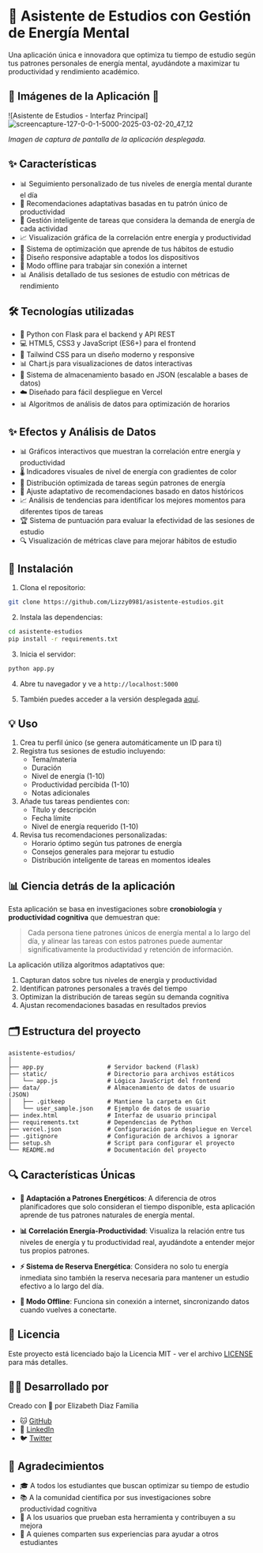 # 🧠 Asistente de Estudios con Gestión de Energía Mental

Una aplicación única e innovadora que optimiza tu tiempo de estudio según tus patrones personales de energía mental, ayudándote a maximizar tu productividad y rendimiento académico.

## 📱 Imágenes de la Aplicación 📱

![Asistente de Estudios - Interfaz Principal]![screencapture-127-0-0-1-5000-2025-03-02-20_47_12](https://github.com/user-attachments/assets/75b59235-a8b7-4c64-80bc-eb8118e06ab4)

*Imagen de captura de pantalla de la aplicación desplegada.*

## ✨ Características

- 📊 Seguimiento personalizado de tus niveles de energía mental durante el día
- 🧩 Recomendaciones adaptativas basadas en tu patrón único de productividad
- 📝 Gestión inteligente de tareas que considera la demanda de energía de cada actividad
- 📈 Visualización gráfica de la correlación entre energía y productividad
- 🔄 Sistema de optimización que aprende de tus hábitos de estudio
- 📱 Diseño responsive adaptable a todos los dispositivos
- 🌙 Modo offline para trabajar sin conexión a internet
- 📊 Análisis detallado de tus sesiones de estudio con métricas de rendimiento

## 🛠️ Tecnologías utilizadas

- 🐍 Python con Flask para el backend y API REST
- 💻 HTML5, CSS3 y JavaScript (ES6+) para el frontend
- 🎨 Tailwind CSS para un diseño moderno y responsive
- 📊 Chart.js para visualizaciones de datos interactivas
- 💾 Sistema de almacenamiento basado en JSON (escalable a bases de datos)
- ☁️ Diseñado para fácil despliegue en Vercel
- 📊 Algoritmos de análisis de datos para optimización de horarios

## ✨ Efectos y Análisis de Datos

- 📊 Gráficos interactivos que muestran la correlación entre energía y productividad
- 🌡️ Indicadores visuales de nivel de energía con gradientes de color
- 📅 Distribución optimizada de tareas según patrones de energía
- 🔄 Ajuste adaptativo de recomendaciones basado en datos históricos
- 📈 Análisis de tendencias para identificar los mejores momentos para diferentes tipos de tareas
- 🏆 Sistema de puntuación para evaluar la efectividad de las sesiones de estudio
- 🔍 Visualización de métricas clave para mejorar hábitos de estudio

## 🚀 Instalación

1. Clona el repositorio:
```bash
git clone https://github.com/Lizzy0981/asistente-estudios.git
```

2. Instala las dependencias:
```bash
cd asistente-estudios
pip install -r requirements.txt
```

3. Inicia el servidor:
```bash
python app.py
```

4. Abre tu navegador y ve a `http://localhost:5000`

5. También puedes acceder a la versión desplegada [aquí](https://asistente-estudios.vercel.app/).

## 💡 Uso

1. Crea tu perfil único (se genera automáticamente un ID para ti)
2. Registra tus sesiones de estudio incluyendo:
   - Tema/materia
   - Duración
   - Nivel de energía (1-10)
   - Productividad percibida (1-10)
   - Notas adicionales
3. Añade tus tareas pendientes con:
   - Título y descripción
   - Fecha límite
   - Nivel de energía requerido (1-10)
4. Revisa tus recomendaciones personalizadas:
   - Horario óptimo según tus patrones de energía
   - Consejos generales para mejorar tu estudio
   - Distribución inteligente de tareas en momentos ideales

## 📊 Ciencia detrás de la aplicación

Esta aplicación se basa en investigaciones sobre **cronobiología** y **productividad cognitiva** que demuestran que:

> Cada persona tiene patrones únicos de energía mental a lo largo del día, y alinear las tareas con estos patrones puede aumentar significativamente la productividad y retención de información.

La aplicación utiliza algoritmos adaptativos que:

1. Capturan datos sobre tus niveles de energía y productividad
2. Identifican patrones personales a través del tiempo
3. Optimizan la distribución de tareas según su demanda cognitiva
4. Ajustan recomendaciones basadas en resultados previos

## 🗂️ Estructura del proyecto

```
asistente-estudios/
│
├── app.py                  # Servidor backend (Flask)
├── static/                 # Directorio para archivos estáticos
│   └── app.js              # Lógica JavaScript del frontend
├── data/                   # Almacenamiento de datos de usuario (JSON)
│   ├── .gitkeep            # Mantiene la carpeta en Git
│   └── user_sample.json    # Ejemplo de datos de usuario
├── index.html              # Interfaz de usuario principal
├── requirements.txt        # Dependencias de Python
├── vercel.json             # Configuración para despliegue en Vercel
├── .gitignore              # Configuración de archivos a ignorar
├── setup.sh                # Script para configurar el proyecto
└── README.md               # Documentación del proyecto
```

## 🔍 Características Únicas

- **🧠 Adaptación a Patrones Energéticos**: A diferencia de otros planificadores que solo consideran el tiempo disponible, esta aplicación aprende de tus patrones naturales de energía mental.

- **📊 Correlación Energía-Productividad**: Visualiza la relación entre tus niveles de energía y tu productividad real, ayudándote a entender mejor tus propios patrones.

- **⚡ Sistema de Reserva Energética**: Considera no solo tu energía inmediata sino también la reserva necesaria para mantener un estudio efectivo a lo largo del día.

- **🔌 Modo Offline**: Funciona sin conexión a internet, sincronizando datos cuando vuelves a conectarte.

## 📄 Licencia

Este proyecto está licenciado bajo la Licencia MIT - ver el archivo [LICENSE](LICENSE) para más detalles.

## 👩‍💻 Desarrollado por

Creado con 💜 por Elizabeth Diaz Familia
- 🐱 [GitHub](https://github.com/Lizzy0981)
- 💼 [LinkedIn](https://linkedin.com/in/eli-familia/)
- 🐦 [Twitter](https://twitter.com/Lizzyfamilia)
  
## 🙏 Agradecimientos

- 🎓 A todos los estudiantes que buscan optimizar su tiempo de estudio
- 📚 A la comunidad científica por sus investigaciones sobre productividad cognitiva
- 🧪 A los usuarios que prueban esta herramienta y contribuyen a su mejora
- 💖 A quienes comparten sus experiencias para ayudar a otros estudiantes
